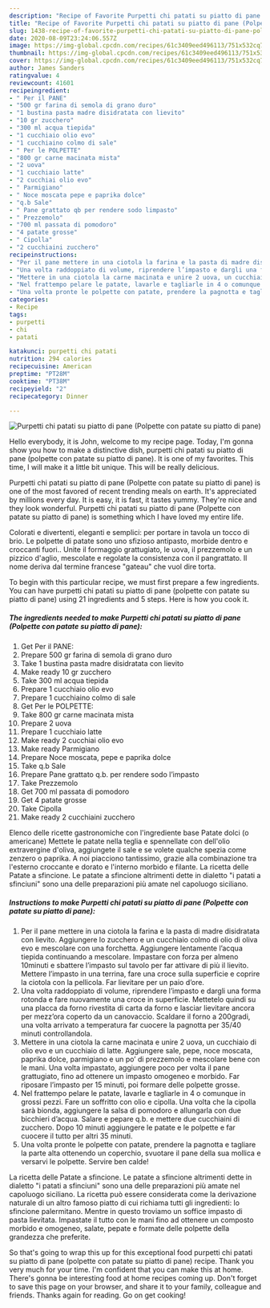 ```yaml
---
description: "Recipe of Favorite Purpetti chi patati su piatto di pane (Polpette con patate su piatto di pane)"
title: "Recipe of Favorite Purpetti chi patati su piatto di pane (Polpette con patate su piatto di pane)"
slug: 1438-recipe-of-favorite-purpetti-chi-patati-su-piatto-di-pane-polpette-con-patate-su-piatto-di-pane
date: 2020-08-09T23:24:06.557Z
image: https://img-global.cpcdn.com/recipes/61c3409eed496113/751x532cq70/purpetti-chi-patati-su-piatto-di-pane-polpette-con-patate-su-piatto-di-pane-recipe-main-photo.jpg
thumbnail: https://img-global.cpcdn.com/recipes/61c3409eed496113/751x532cq70/purpetti-chi-patati-su-piatto-di-pane-polpette-con-patate-su-piatto-di-pane-recipe-main-photo.jpg
cover: https://img-global.cpcdn.com/recipes/61c3409eed496113/751x532cq70/purpetti-chi-patati-su-piatto-di-pane-polpette-con-patate-su-piatto-di-pane-recipe-main-photo.jpg
author: James Sanders
ratingvalue: 4
reviewcount: 41601
recipeingredient:
- " Per il PANE"
- "500 gr farina di semola di grano duro"
- "1 bustina pasta madre disidratata con lievito"
- "10 gr zucchero"
- "300 ml acqua tiepida"
- "1 cucchiaio olio evo"
- "1 cucchiaino colmo di sale"
- " Per le POLPETTE"
- "800 gr carne macinata mista"
- "2 uova"
- "1 cucchiaio latte"
- "2 cucchiai olio evo"
- " Parmigiano"
- " Noce moscata pepe e paprika dolce"
- "q.b Sale"
- " Pane grattato qb per rendere sodo limpasto"
- " Prezzemolo"
- "700 ml passata di pomodoro"
- "4 patate grosse"
- " Cipolla"
- "2 cucchiaini zucchero"
recipeinstructions:
- "Per il pane mettere in una ciotola la farina e la pasta di madre disidratata con lievito. Aggiungere lo zucchero e un cucchiaio colmo di olio di oliva evo e mescolare con una forchetta. Aggiungere lentamente l’acqua tiepida continuando a mescolare. Impastare con forza per almeno 10minuti e sbattere l’impasto sul tavolo per far attivare di più il lievito. Mettere l’impasto in una terrina, fare una croce sulla superficie e coprire la ciotola con la pellicola. Far lievitare per un paio d’ore."
- "Una volta raddoppiato di volume, riprendere l’impasto e dargli una forma rotonda e fare nuovamente una croce in superficie. Mettetelo quindi su una placca da forno rivestita di carta da forno e lasciar lievitare ancora per mezz’ora coperto da un canovaccio. Scaldare il forno a 200gradi, una volta arrivato a temperatura far cuocere la pagnotta per 35/40 minuti controllandola."
- "Mettere in una ciotola la carne macinata e unire 2 uova, un cucchiaio di olio evo e un cucchiaio di latte. Aggiungere sale, pepe, noce moscata, paprika dolce, parmigiano e un po’ di prezzemolo e mescolare bene con le mani. Una volta impastato, aggiungere poco per volta il pane grattugiato, fino ad ottenere un impasto omogeneo e morbido. Far riposare l’impasto per 15 minuti, poi formare delle polpette grosse."
- "Nel frattempo pelare le patate, lavarle e tagliarle in 4 o comunque in grossi pezzi. Fare un soffritto con olio e cipolla. Una volta che la cipolla sarà bionda, aggiungere la salsa di pomodoro e allungarla con due bicchieri d’acqua. Salare e pepare q.b. e mettere due cucchiaini di zucchero. Dopo 10 minuti aggiungere le patate e le polpette e far cuocere il tutto per altri 35 minuti."
- "Una volta pronte le polpette con patate, prendere la pagnotta e tagliare la parte alta ottenendo un coperchio, svuotare il pane della sua mollica e versarvi le polpette. Servire ben calde!"
categories:
- Recipe
tags:
- purpetti
- chi
- patati

katakunci: purpetti chi patati 
nutrition: 294 calories
recipecuisine: American
preptime: "PT28M"
cooktime: "PT38M"
recipeyield: "2"
recipecategory: Dinner

---
```



![Purpetti chi patati su piatto di pane (Polpette con patate su piatto di pane)](https://img-global.cpcdn.com/recipes/61c3409eed496113/751x532cq70/purpetti-chi-patati-su-piatto-di-pane-polpette-con-patate-su-piatto-di-pane-recipe-main-photo.jpg)

Hello everybody, it is John, welcome to my recipe page. Today, I'm gonna show you how to make a distinctive dish, purpetti chi patati su piatto di pane (polpette con patate su piatto di pane). It is one of my favorites. This time, I will make it a little bit unique. This will be really delicious.

Purpetti chi patati su piatto di pane (Polpette con patate su piatto di pane) is one of the most favored of recent trending meals on earth. It's appreciated by millions every day. It is easy, it is fast, it tastes yummy. They're nice and they look wonderful. Purpetti chi patati su piatto di pane (Polpette con patate su piatto di pane) is something which I have loved my entire life.

Colorati e divertenti, eleganti e semplici: per portare in tavola un tocco di brio. Le polpette di patate sono uno sfizioso antipasto, morbide dentro e croccanti fuori.. Unite il formaggio grattugiato, le uova, il prezzemolo e un pizzico d&#39;aglio, mescolate e regolate la consistenza con il pangrattato. Il nome deriva dal termine francese &#34;gateau&#34; che vuol dire torta.


To begin with this particular recipe, we must first prepare a few ingredients. You can have purpetti chi patati su piatto di pane (polpette con patate su piatto di pane) using 21 ingredients and 5 steps. Here is how you cook it.

<!--inarticleads1-->

##### The ingredients needed to make Purpetti chi patati su piatto di pane (Polpette con patate su piatto di pane):

1. Get  Per il PANE:
1. Prepare 500 gr farina di semola di grano duro
1. Take 1 bustina pasta madre disidratata con lievito
1. Make ready 10 gr zucchero
1. Take 300 ml acqua tiepida
1. Prepare 1 cucchiaio olio evo
1. Prepare 1 cucchiaino colmo di sale
1. Get  Per le POLPETTE:
1. Take 800 gr carne macinata mista
1. Prepare 2 uova
1. Prepare 1 cucchiaio latte
1. Make ready 2 cucchiai olio evo
1. Make ready  Parmigiano
1. Prepare  Noce moscata, pepe e paprika dolce
1. Take q.b Sale
1. Prepare  Pane grattato q.b. per rendere sodo l’impasto
1. Take  Prezzemolo
1. Get 700 ml passata di pomodoro
1. Get 4 patate grosse
1. Take  Cipolla
1. Make ready 2 cucchiaini zucchero


Elenco delle ricette gastronomiche con l&#39;ingrediente base Patate dolci (o americane) Mettete le patate nella teglia e spennellate con dell&#39;olio extravergine d&#39;oliva, aggiungete il sale e se volete qualche spezia come zenzero o paprika. A noi piacciono tantissimo, grazie alla combinazione tra l&#39;esterno croccante e dorato e l&#39;interno morbido e filante. La ricetta delle Patate a sfincione. Le patate a sfincione altrimenti dette in dialetto &#34;i patati a sfinciuni&#34; sono una delle preparazioni più amate nel capoluogo siciliano. 

<!--inarticleads2-->

##### Instructions to make Purpetti chi patati su piatto di pane (Polpette con patate su piatto di pane):

1. Per il pane mettere in una ciotola la farina e la pasta di madre disidratata con lievito. Aggiungere lo zucchero e un cucchiaio colmo di olio di oliva evo e mescolare con una forchetta. Aggiungere lentamente l’acqua tiepida continuando a mescolare. Impastare con forza per almeno 10minuti e sbattere l’impasto sul tavolo per far attivare di più il lievito. Mettere l’impasto in una terrina, fare una croce sulla superficie e coprire la ciotola con la pellicola. Far lievitare per un paio d’ore.
1. Una volta raddoppiato di volume, riprendere l’impasto e dargli una forma rotonda e fare nuovamente una croce in superficie. Mettetelo quindi su una placca da forno rivestita di carta da forno e lasciar lievitare ancora per mezz’ora coperto da un canovaccio. Scaldare il forno a 200gradi, una volta arrivato a temperatura far cuocere la pagnotta per 35/40 minuti controllandola.
1. Mettere in una ciotola la carne macinata e unire 2 uova, un cucchiaio di olio evo e un cucchiaio di latte. Aggiungere sale, pepe, noce moscata, paprika dolce, parmigiano e un po’ di prezzemolo e mescolare bene con le mani. Una volta impastato, aggiungere poco per volta il pane grattugiato, fino ad ottenere un impasto omogeneo e morbido. Far riposare l’impasto per 15 minuti, poi formare delle polpette grosse.
1. Nel frattempo pelare le patate, lavarle e tagliarle in 4 o comunque in grossi pezzi. Fare un soffritto con olio e cipolla. Una volta che la cipolla sarà bionda, aggiungere la salsa di pomodoro e allungarla con due bicchieri d’acqua. Salare e pepare q.b. e mettere due cucchiaini di zucchero. Dopo 10 minuti aggiungere le patate e le polpette e far cuocere il tutto per altri 35 minuti.
1. Una volta pronte le polpette con patate, prendere la pagnotta e tagliare la parte alta ottenendo un coperchio, svuotare il pane della sua mollica e versarvi le polpette. Servire ben calde!


La ricetta delle Patate a sfincione. Le patate a sfincione altrimenti dette in dialetto &#34;i patati a sfinciuni&#34; sono una delle preparazioni più amate nel capoluogo siciliano. La ricetta può essere considerata come la derivazione naturale di un altro famoso piatto di cui richiama tutti gli ingredienti: lo sfincione palermitano. Mentre in questo troviamo un soffice impasto di pasta lievitata. Impastate il tutto con le mani fino ad ottenere un composto morbido e omogeneo, salate, pepate e formate delle polpette della grandezza che preferite. 

So that's going to wrap this up for this exceptional food purpetti chi patati su piatto di pane (polpette con patate su piatto di pane) recipe. Thank you very much for your time. I'm confident that you can make this at home. There's gonna be interesting food at home recipes coming up. Don't forget to save this page on your browser, and share it to your family, colleague and friends. Thanks again for reading. Go on get cooking!
